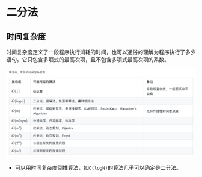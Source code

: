 # 二分法

## 时间复杂度

时间复杂度定义了一段程序执行消耗的时间，也可以通俗的理解为程序执行了多少语句。它只包含多项式的最高次项，且不包含多项式最高次项的系数。

![bigO](pic/bigO.png)

- 可以用时间复杂度倒推算法，如`O(logN)`的算法几乎可以确定是二分法。